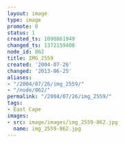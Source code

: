 ```yaml
---
layout: image
type: image
promote: 0
status: 1
created_ts: 1090861949
changed_ts: 1372159408
node_id: 862
title: IMG_2559
created: '2004-07-26'
changed: '2013-06-25'
aliases:
- "/2004/07/26/img_2559/"
- "/node/862/"
permalink: "/2004/07/26/img_2559/"
tags:
- East Cape
images:
- src: image/images/img_2559-862.jpg
  name: img_2559-862.jpg
---
```


